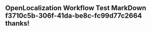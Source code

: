 <properties
ms.topic="hero-topic"
ms.test1="hero-topic"
ms.test2="test"/>


## OpenLocalization Workflow Test MarkDown f3710c5b-306f-41da-be8c-fc99d77c2664 thanks!



<!--HONumber=Jul16_HO3-->



